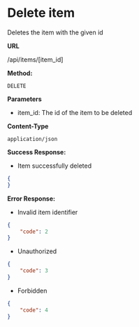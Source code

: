 # Delete item

Deletes the item with the given id

**URL**

  /api/items/[item_id]

**Method:**
  
  `DELETE`
  
**Parameters**

- item_id: The id of the item to be deleted

**Content-Type**

  `application/json`

**Success Response:**

- Item successfully deleted

```json
{
}
```
 
**Error Response:**

- Invalid item identifier

```json
{
    "code": 2
}
```

- Unauthorized

```json
{
    "code": 3
}
```

- Forbidden

```json
{
    "code": 4
}
```
